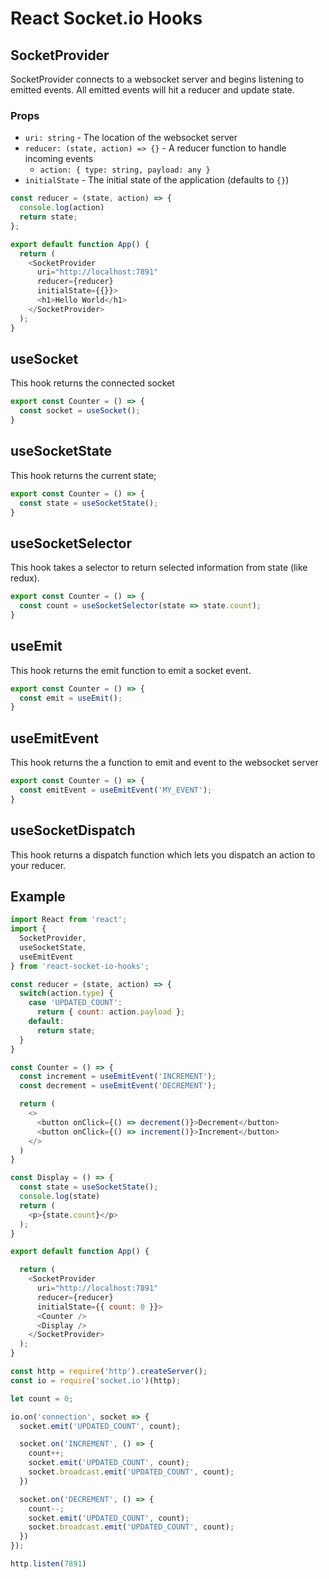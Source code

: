# React Socket.io Hooks

## SocketProvider

SocketProvider connects to a websocket server and begins
listening to emitted events. All emitted events will hit
a reducer and update state.

### Props

* `uri: string` - The location of the websocket server
* `reducer: (state, action) => {}` - A reducer function to
  handle incoming events
  * `action: { type: string, payload: any }`
* `initialState` - The initial state of the application (defaults to `{}`)

```js
const reducer = (state, action) => {
  console.log(action)
  return state;
};

export default function App() {
  return (
    <SocketProvider
      uri="http://localhost:7891"
      reducer={reducer}
      initialState={{}}>
      <h1>Hello World</h1>
    </SocketProvider>
  );
}
```

## useSocket

This hook returns the connected socket

```js
export const Counter = () => {
  const socket = useSocket();
}
```

## useSocketState

This hook returns the current state;

```js
export const Counter = () => {
  const state = useSocketState();
}
```

## useSocketSelector

This hook takes a selector to return selected information from state (like redux).

```js
export const Counter = () => {
  const count = useSocketSelector(state => state.count);
}
```

## useEmit

This hook returns the emit function to emit a socket event.

```js
export const Counter = () => {
  const emit = useEmit();
}
```

## useEmitEvent

This hook returns the a function to emit and event to the
websocket server

```js
export const Counter = () => {
  const emitEvent = useEmitEvent('MY_EVENT');
}
```

## useSocketDispatch

This hook returns a dispatch function which lets you dispatch
an action to your reducer.

## Example

```js
import React from 'react';
import {
  SocketProvider,
  useSocketState,
  useEmitEvent
} from 'react-socket-io-hooks';

const reducer = (state, action) => {
  switch(action.type) {
    case 'UPDATED_COUNT':
      return { count: action.payload };
    default:
      return state;
  }
}

const Counter = () => {
  const increment = useEmitEvent('INCREMENT');
  const decrement = useEmitEvent('DECREMENT');

  return (
    <>
      <button onClick={() => decrement()}>Decrement</button>
      <button onClick={() => increment()}>Increment</button>
    </>
  )
}

const Display = () => {
  const state = useSocketState();
  console.log(state)
  return (
    <p>{state.count}</p>
  );
}

export default function App() {

  return (
    <SocketProvider
      uri="http://localhost:7891"
      reducer={reducer}
      initialState={{ count: 0 }}>
      <Counter />
      <Display />
    </SocketProvider>
  );
}
```

```js
const http = require('http').createServer();
const io = require('socket.io')(http);

let count = 0;

io.on('connection', socket => {
  socket.emit('UPDATED_COUNT', count);

  socket.on('INCREMENT', () => {
    count++;
    socket.emit('UPDATED_COUNT', count);
    socket.broadcast.emit('UPDATED_COUNT', count);
  })

  socket.on('DECREMENT', () => {
    count--;
    socket.emit('UPDATED_COUNT', count);
    socket.broadcast.emit('UPDATED_COUNT', count);
  })
});

http.listen(7891)
```
